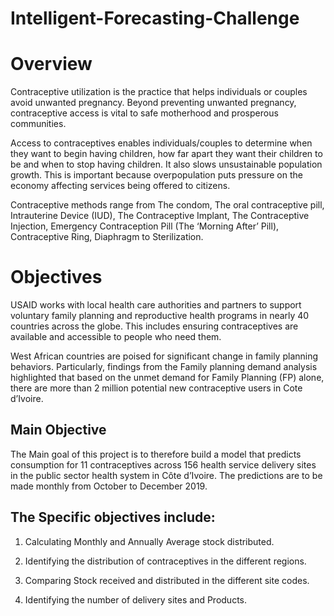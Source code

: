 # Intelligent-Forecasting-Challenge

# Overview

Contraceptive utilization is the practice that helps individuals or couples avoid unwanted pregnancy. Beyond preventing unwanted pregnancy, contraceptive access is vital to safe motherhood and prosperous communities.  

Access to contraceptives enables individuals/couples to determine when they want to begin having children, how far apart they want their children to be and when to stop having children. It also slows unsustainable  population growth. This is important because overpopulation puts pressure on the economy affecting services being offered to citizens. 

Contraceptive methods range from The condom, The oral contraceptive pill, Intrauterine Device (IUD), The Contraceptive Implant, The Contraceptive Injection, Emergency Contraception Pill (The ‘Morning After’ Pill), Contraceptive Ring, Diaphragm to Sterilization.

 # Objectives
 
 USAID  works with local health care authorities and partners to support voluntary family planning and reproductive health programs in nearly 40 countries across the globe. This includes ensuring contraceptives are available and accessible to people who need them. 
 
West African countries are poised for significant change in family planning behaviors.
Particularly, findings from the Family planning demand analysis highlighted that based on the unmet demand for Family Planning (FP) alone, there are more than 2 million potential new contraceptive users in Cote d’Ivoire.

## Main Objective

The Main goal of this project is  to therefore build  a model that  predicts consumption for 11 contraceptives across 156 health service delivery sites in the public sector health system in Côte d’Ivoire. The predictions are to be made monthly from October to December 2019.

## The Specific objectives include:

1. Calculating Monthly and Annually  Average stock distributed.

2. Identifying the distribution of contraceptives in the different regions.

3. Comparing  Stock received and distributed in the different site codes.

4. Identifying the number of delivery sites and Products.

